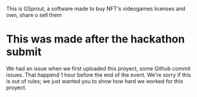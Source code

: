 This is GSprout, a software made to buy NFT's  videogames licenses and own, share o sell them

# This was made after the hackathon submit
We had an issue when we first uploaded this proyect, some Github commit issues.
That happend 1 hour before the end of the event.
We're sorry if this is out of rules; we just wanted you to show how hard we worked for this proyect.
